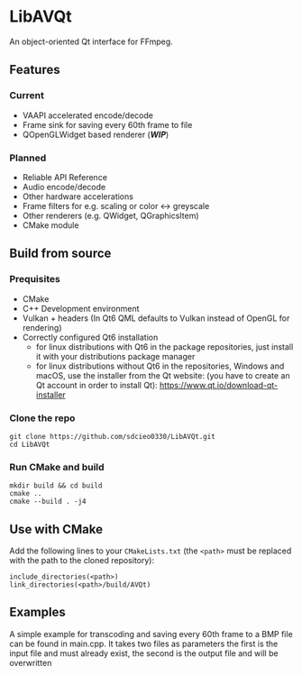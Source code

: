 # LibAVQt

An object-oriented Qt interface for FFmpeg.

## Features

### Current

- VAAPI accelerated encode/decode
- Frame sink for saving every 60th frame to file
- QOpenGLWidget based renderer (***WIP***)

### Planned

- Reliable API Reference
- Audio encode/decode
- Other hardware accelerations
- Frame filters for e.g. scaling or color <-> greyscale
- Other renderers (e.g. QWidget, QGraphicsItem)
- CMake module

## Build from source

### Prequisites

- CMake
- C++ Development environment
- Vulkan + headers (In Qt6 QML defaults to Vulkan instead of OpenGL for
  rendering)
- Correctly configured Qt6 installation
    - for linux distributions with Qt6 in the package repositories, just install
      it with your distributions package manager
    - for linux distributions without Qt6 in the repositories, Windows and
      macOS, use the installer from the Qt website: (you have to create an Qt
      account in order to install Qt): https://www.qt.io/download-qt-installer

### Clone the repo

```
git clone https://github.com/sdcieo0330/LibAVQt.git
cd LibAVQt
```

### Run CMake and build

```
mkdir build && cd build
cmake ..
cmake --build . -j4
```

## Use with CMake

Add the following lines to your ``CMakeLists.txt``
(the ``<path>`` must be replaced with the path to the cloned repository):

```
include_directories(<path>)
link_directories(<path>/build/AVQt)
```

## Examples

A simple example for transcoding and saving every 60th frame to a BMP file can
be found in main.cpp. It takes two files as parameters the first is the input
file and must already exist, the second is the output file and will be
overwritten